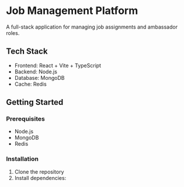 # Job Management Platform

A full-stack application for managing job assignments and ambassador roles.

## Tech Stack

- Frontend: React + Vite + TypeScript
- Backend: Node.js
- Database: MongoDB
- Cache: Redis

## Getting Started

### Prerequisites

- Node.js
- MongoDB
- Redis

### Installation

1. Clone the repository
2. Install dependencies:
